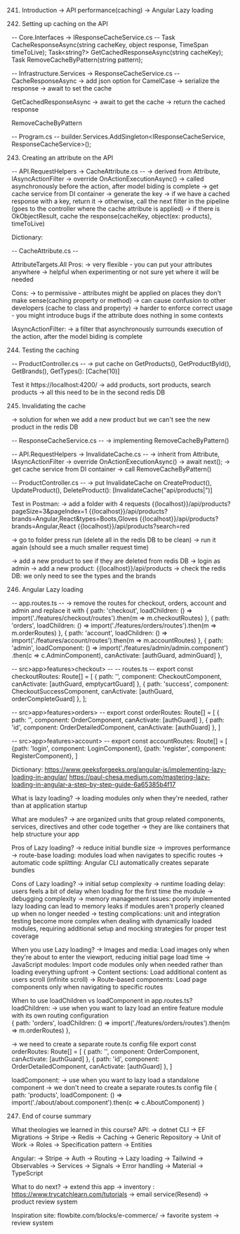 241. Introduction
-> API performance(caching) 
-> Angular Lazy loading


242. Setting up caching on the API

-- Core.Interfaces -> IResponseCacheService.cs --
Task CacheResponseAsync(string cacheKey, object response, TimeSpan timeToLive);
Task<string?> GetCachedResponseAsync(string cacheKey);
Task RemoveCacheByPattern(string pattern);


-- Infrastructure.Services -> ResponseCacheService.cs --
CacheResponseAsync
    -> add json option for CamelCase
    -> serialize the response
    -> await to set the cache

GetCachedResponseAsync
    -> await to get the cache
    -> return the cached response

RemoveCacheByPattern


-- Program.cs --
builder.Services.AddSingleton<IResponseCacheService, ResponseCacheService>();


243. Creating an attribute on the API

-- API.RequestHelpers -> CacheAttribute.cs --
-> derived from Attribute, IAsyncActionFilter
-> override OnActionExecutionAsync()
    -> called asynchronously before the action, after model biding is complete
    -> get cache service from DI container
    -> generate the key
    -> if we have a cached response with a key, return it
    -> otherwise, call the next filter in the pipeline (goes to the controller where the cache attribute is applied)
    -> if there is OkObjectResult, cache the response(cacheKey, object(ex: products), timeToLive)


Dictionary:

-- CacheAttribute.cs --

AttributeTargets.All
Pros: 
-> very flexible - you can put your attributes anywhere
-> helpful when experimenting or not sure yet where it will be needed

Cons:
-> to permissive - attributes might be applied on places 
they don't make sense(caching property or method) 
-> can cause confusion to other developers (cache to class and property)
-> harder to enforce correct usage - you might introduce 
bugs if the attribute does nothing in some contexts


IAsyncActionFilter:
-> a filter that asynchronously surrounds execution of the action, 
after the model biding is complete


244. Testing the caching

-- ProductController.cs --
-> put cache on GetProducts(), GetProductById(), GetBrands(), GetTypes(): [Cache(10)]

Test it
https://localhost:4200/
-> add products, sort products, search products
-> all this need to be in the second redis DB


245. Invalidating the cache

-> solution for when we add a new product but we can't see the new product in the redis DB

-- ResponseCacheService.cs --
-> implementing RemoveCacheByPattern()

-- API.RequestHelpers -> InvalidateCache.cs --
-> inherit from Attribute, IAsyncActionFilter
-> override OnActionExecutionAsync()
    -> await next();
    -> get cache service from DI container
    -> call RemoveCacheByPattern()

-- ProductController.cs --
-> put InvalidateCache on CreateProduct(), UpdateProduct(), DeleteProduct():
[InvalidateCache("api/products|")]

Test in Postman:
-> add a folder with 4 requests
{{localhost}}/api/products?pageSize=3&pageIndex=1
{{localhost}}/api/products?brands=Angular,React&types=Boots,Gloves
{{localhost}}/api/products?brands=Angular,React
{{localhost}}/api/products?search=red

-> go to folder press run (delete all in the redis DB to be clean)
-> run it again (should see a much smaller request time)

-> add a new product to see if they are deleted from redis DB
    -> login as admin 
    -> add a new product: {{localhost}}/api/products
    -> check the redis DB: we only need to see the types and the brands 


246. Angular Lazy loading

-- app.routes.ts --
-> remove the routes for checkout, orders, account and admin and replace it with
{ path: 'checkout', loadChildren: () => import('./features/checkout/routes').then(m => m.checkoutRoutes) },
{ path: 'orders', loadChildren: () => import('./features/orders/routes').then(m => m.orderRoutes) },
{ path: 'account', loadChildren: () => import('./features/account/routes').then(m => m.accountRoutes) },
{
    path: 'admin', loadComponent: () => import('./features/admin/admin.component')
        .then(c => c.AdminComponent), canActivate: [authGuard, adminGuard]
},


-- src>app>features>checkout> -- 
-- routes.ts --
export const checkoutRoutes: Route[] = [
    { path: '', component: CheckoutComponent, canActivate: [authGuard, emptycartGuard] },
    { path: 'success', component: CheckoutSuccessComponent, canActivate: [authGuard, orderCompleteGuard] },
];

-- src>app>features>orders> -- 
export const orderRoutes: Route[] = [
    { path: '', component: OrderComponent, canActivate: [authGuard] },
    { path: 'id', component: OrderDetailedComponent, canActivate: [authGuard] },
]

-- src>app>features>account> --
export const accountRoutes: Route[] = [
    {path: 'login', component: LoginComponent},
    {path: 'register', component: RegisterComponent},
]


Dictionary:
https://www.geeksforgeeks.org/angular-js/implementing-lazy-loading-in-angular/
https://paul-chesa.medium.com/mastering-lazy-loading-in-angular-a-step-by-step-guide-6a65385b4f17 


What is lazy loading?
-> loading modules only when they're needed, rather than at application startup

What are modules? 
-> are organized units that group related components, services, directives and other code together
-> they are like containers that help structure your app

Pros of Lazy loading?
-> reduce initial bundle size
-> improves performance
-> route-base loading: modules load when navigates to specific routes
-> automatic code splitting: Angular CLI automatically creates separate bundles

Cons of Lazy loading?
-> initial setup complexity
-> runtime loading delay: users feels a bit of delay when loading for the first time the module
-> debugging complexity
-> memory management issues: poorly implemented lazy loading can lead to memory leaks 
if modules aren't properly cleaned up when no longer needed
-> testing complications: unit and integration testing become more complex when dealing with 
dynamically loaded modules, requiring additional setup and mocking strategies for proper test coverage

When you use Lazy loading?
-> Images and media: Load images only when they're about to enter the viewport, reducing initial page load time
-> JavaScript modules: Import code modules only when needed rather than loading everything upfront
-> Content sections: Load additional content as users scroll (infinite scroll)
-> Route-based components: Load page components only when navigating to specific routes

When to use loadChildren vs loadComponent in app.routes.ts?
loadChildren: 
-> use when you want to lazy load an entire feature module with its own routing configuration    
{ path: 'orders', loadChildren: () => import('./features/orders/routes').then(m => m.orderRoutes) },

-> we need to create a separate route.ts config file
export const orderRoutes: Route[] = [
    { path: '', component: OrderComponent, canActivate: [authGuard] },
    { path: 'id', component: OrderDetailedComponent, canActivate: [authGuard] },
]

loadComponent:
-> use when you want to lazy load a standalone component
-> we don't need to create a separate routes.ts config file
{
  path: 'products',
  loadComponent: () => import('./about/about.component').then(c => c.AboutComponent)
}


247. End of course summary

What theologies we learned in this course?
API:
-> dotnet CLI 
-> EF Migrations
-> Stripe
-> Redis
-> Caching
-> Generic Repository
-> Unit of Work
-> Roles
-> Specification pattern
-> Entities

Angular:
-> Stripe
-> Auth
-> Routing
-> Lazy loading
-> Tailwind
-> Observables
-> Services
-> Signals
-> Error handling 
-> Material 
-> TypeScript


What to do next?
-> extend this app
    -> inventory : https://www.trycatchlearn.com/tutorials
    -> email service(Resend)
    -> product review system
    
Inspiration site:
flowbite.com/blocks/e-commerce/
-> favorite system
-> review system